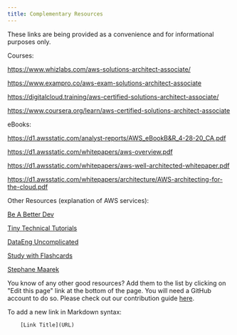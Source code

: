 ```yaml
---
title: Complementary Resources
---
```

These links are being provided as a convenience and for informational purposes only.


Courses:

https://www.whizlabs.com/aws-solutions-architect-associate/

https://www.exampro.co/aws-exam-solutions-architect-associate

https://digitalcloud.training/aws-certified-solutions-architect-associate/

https://www.coursera.org/learn/aws-certified-solutions-architect-associate


eBooks:

https://d1.awsstatic.com/analyst-reports/AWS_eBookB&R_4-28-20_CA.pdf

https://d1.awsstatic.com/whitepapers/aws-overview.pdf

https://d1.awsstatic.com/whitepapers/aws-well-architected-whitepaper.pdf

https://d1.awsstatic.com/whitepapers/architecture/AWS-architecting-for-the-cloud.pdf


Other Resources (explanation of AWS services):

[Be A Better Dev](https://www.youtube.com/@BeABetterDev)

[Tiny Technical Tutorials](https://www.youtube.com/playlist?list=PLwyXYwu8kL0wg9R_VMeXy0JiK5_c70IrV)

[DataEng Uncomplicated](https://www.youtube.com/@DataEngUncomplicated/videos)

[Study with Flashcards](https://app.studysmarter.de/studysets/10764415?ref=De9XSq6p0Sv0feKLejyFXJISMZSQkuw9)

[Stephane Maarek](https://www.youtube.com/playlist?list=PLt1SIbA8guuusDOIqQuiFKerF_4_nQ_Xs)


You know of any other good resources? Add them to the list by clicking on "Edit this page" link at the bottom of the page. You will need a GitHub account to do so. Please check out our contribution guide [here](https://github.com/inspiringsource/aws-solutions-architect/blob/master/CONTRIBUTING.md).

To add a new link in Markdown syntax:
    
```
    [Link Title](URL)
```
